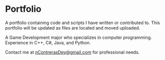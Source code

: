 # Portfolio
A portfolio containing code and scripts I have written or contributed to.
This portfolio will be updated as files are located and moved uploaded.

A Game Development major who specializes in computer programming.
Experience in C++, C#, Java, and Python.

Contact me at nContrerasDev@gmail.com for professional needs.

